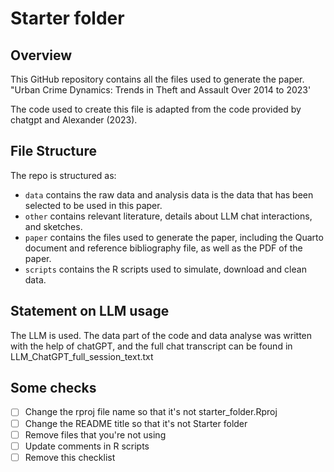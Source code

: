 # Starter folder

## Overview

This GitHub repository contains all the files used to generate the paper. "Urban Crime Dynamics: Trends in Theft and Assault Over 2014 to 2023'

The code used to create this file is adapted from the code provided by chatgpt and Alexander (2023).


## File Structure

The repo is structured as:

-   `data` contains the raw data and analysis data is the data that has been selected to be used in this paper.
-   `other` contains relevant literature, details about LLM chat interactions, and sketches.
-   `paper` contains the files used to generate the paper, including the Quarto document and reference bibliography file, as well as the PDF of the paper. 
-   `scripts` contains the R scripts used to simulate, download and clean data.


## Statement on LLM usage

The LLM is used. The data part of the code and data analyse was written with the help of chatGPT, and the full chat transcript can be found in LLM_ChatGPT_full_session_text.txt

## Some checks

- [ ] Change the rproj file name so that it's not starter_folder.Rproj
- [ ] Change the README title so that it's not Starter folder
- [ ] Remove files that you're not using
- [ ] Update comments in R scripts
- [ ] Remove this checklist